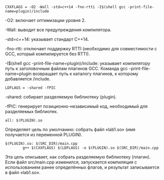 ```
CXXFLAGS = -O2 -Wall -std=c++14 -fno-rtti -I$(shell gcc -print-file-name=plugin)/include
```
-O2: включает оптимизации уровня 2.

-Wall: выводит все предупреждения компилятора.

-std=c++14: указывает стандарт C++14.

-fno-rtti: отключает поддержку RTTI (необходимо для совместимости с GCC, который компилируется без RTTI).

-I$(shell gcc -print-file-name=plugin)/include: указывает компилятору путь к заголовочным файлам плагинов GCC. Команда gcc -print-file-name=plugin возвращает путь к каталогу плагинов, к которому добавляется /include.
```
LDFLAGS = -shared -fPIC
```
-shared: собирает разделяемую библиотеку (plugin).

-fPIC: генерирует позиционно-независимый код, необходимый для разделяемых библиотек.
```
all: $(PLUGIN).so
```
Определяет цель по умолчанию: собрать файл «lab1.so» (имя получается из переменной PLUGIN).
```
$(PLUGIN).so: $(SRC_DIR)/main.cpp
        g++ $(CXXFLAGS) $(LDFLAGS) -o $(PLUGIN).so $(SRC_DIR)/main.cpp
```
Эта цель описывает, как собрать разделяемую библиотеку (плагин). Если файл src/main.cpp изменился, запускается компиляция с использованием ранее определённых флагов, и результат записывается в файл «lab1.so».
